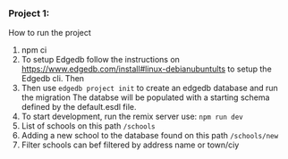 ### Project 1:

How to run the project
1. npm ci
2. To setup Edgedb follow the instructions on https://www.edgedb.com/install#linux-debianubuntults to setup the Edgedb cli. Then
3. Then use `edgedb project init` to create an edgedb database and run the migration The databse will be populated with a starting schema defined by the default.esdl file.
4. To start development, run the remix server use: `npm run dev`
5. List of schools on this path `/schools`
6. Adding a new school to the database found on this path `/schools/new`
7. Filter schools can bef filtered by address name or town/ciy 
